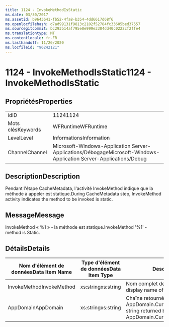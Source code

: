 ```yaml
---
title: 1124 - InvokeMethodIsStatic
ms.date: 03/30/2017
ms.assetid: b9643641-fb52-4fa8-b354-4dd6617d68f6
ms.openlocfilehash: d7ad99131f9813c2102f52784fc33605bed37557
ms.sourcegitcommit: bc293b14af795e0e999e3304dd40c0222cf2ffe4
ms.translationtype: MT
ms.contentlocale: fr-FR
ms.lasthandoff: 11/26/2020
ms.locfileid: "96242121"
---
```

# <a name="1124---invokemethodisstatic"></a><span data-ttu-id="9db8a-102">1124 - InvokeMethodIsStatic</span><span class="sxs-lookup"><span data-stu-id="9db8a-102">1124 - InvokeMethodIsStatic</span></span>

## <a name="properties"></a><span data-ttu-id="9db8a-103">Propriétés</span><span class="sxs-lookup"><span data-stu-id="9db8a-103">Properties</span></span>  
  
|||  
|-|-|  
|<span data-ttu-id="9db8a-104">id</span><span class="sxs-lookup"><span data-stu-id="9db8a-104">ID</span></span>|<span data-ttu-id="9db8a-105">1124</span><span class="sxs-lookup"><span data-stu-id="9db8a-105">1124</span></span>|  
|<span data-ttu-id="9db8a-106">Mots clés</span><span class="sxs-lookup"><span data-stu-id="9db8a-106">Keywords</span></span>|<span data-ttu-id="9db8a-107">WFRuntime</span><span class="sxs-lookup"><span data-stu-id="9db8a-107">WFRuntime</span></span>|  
|<span data-ttu-id="9db8a-108">Level</span><span class="sxs-lookup"><span data-stu-id="9db8a-108">Level</span></span>|<span data-ttu-id="9db8a-109">Informations</span><span class="sxs-lookup"><span data-stu-id="9db8a-109">Information</span></span>|  
|<span data-ttu-id="9db8a-110">Channel</span><span class="sxs-lookup"><span data-stu-id="9db8a-110">Channel</span></span>|<span data-ttu-id="9db8a-111">Microsoft-Windows-Application Server-Applications/Débogage</span><span class="sxs-lookup"><span data-stu-id="9db8a-111">Microsoft-Windows-Application Server-Applications/Debug</span></span>|  
  
## <a name="description"></a><span data-ttu-id="9db8a-112">Description</span><span class="sxs-lookup"><span data-stu-id="9db8a-112">Description</span></span>  

 <span data-ttu-id="9db8a-113">Pendant l'étape CacheMetadata, l'activité InvokeMethod indique que la méthode à appeler est statique.</span><span class="sxs-lookup"><span data-stu-id="9db8a-113">During CacheMetadata step, InvokeMethod activity indicates the method to be invoked is static.</span></span>  
  
## <a name="message"></a><span data-ttu-id="9db8a-114">Message</span><span class="sxs-lookup"><span data-stu-id="9db8a-114">Message</span></span>  

 <span data-ttu-id="9db8a-115">InvokeMethod « %1 » - la méthode est statique.</span><span class="sxs-lookup"><span data-stu-id="9db8a-115">InvokeMethod '%1' - method is Static.</span></span>  
  
## <a name="details"></a><span data-ttu-id="9db8a-116">Détails</span><span class="sxs-lookup"><span data-stu-id="9db8a-116">Details</span></span>  
  
|<span data-ttu-id="9db8a-117">Nom d'élément de données</span><span class="sxs-lookup"><span data-stu-id="9db8a-117">Data Item Name</span></span>|<span data-ttu-id="9db8a-118">Type d'élément de données</span><span class="sxs-lookup"><span data-stu-id="9db8a-118">Data Item Type</span></span>|<span data-ttu-id="9db8a-119">Description</span><span class="sxs-lookup"><span data-stu-id="9db8a-119">Description</span></span>|  
|--------------------|--------------------|-----------------|  
|<span data-ttu-id="9db8a-120">InvokeMethod</span><span class="sxs-lookup"><span data-stu-id="9db8a-120">InvokeMethod</span></span>|<span data-ttu-id="9db8a-121">xs:string</span><span class="sxs-lookup"><span data-stu-id="9db8a-121">xs:string</span></span>|<span data-ttu-id="9db8a-122">Nom complet de l'activité InvokeMethod.</span><span class="sxs-lookup"><span data-stu-id="9db8a-122">The display name of the InvokeMethod activity.</span></span>|  
|<span data-ttu-id="9db8a-123">AppDomain</span><span class="sxs-lookup"><span data-stu-id="9db8a-123">AppDomain</span></span>|<span data-ttu-id="9db8a-124">xs:string</span><span class="sxs-lookup"><span data-stu-id="9db8a-124">xs:string</span></span>|<span data-ttu-id="9db8a-125">Chaîne retournée par AppDomain.CurrentDomain.FriendlyName.</span><span class="sxs-lookup"><span data-stu-id="9db8a-125">The string returned by AppDomain.CurrentDomain.FriendlyName.</span></span>|
